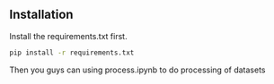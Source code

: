 ## Installation
Install the requirements.txt first.
```bash
pip install -r requirements.txt
```
Then you guys can using process.ipynb to do processing of datasets
